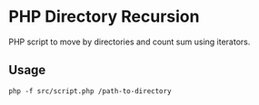 # PHP Directory Recursion

PHP script to move by directories and count sum using iterators.

## Usage

```
php -f src/script.php /path-to-directory
```